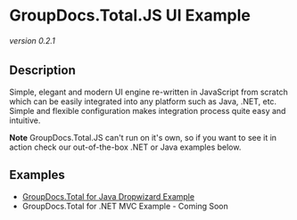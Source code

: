 # GroupDocs.Total.JS UI Example
###### version 0.2.1


## Description
Simple, elegant and modern UI engine re-written in JavaScript from scratch which can be easily integrated into any platform such as Java, .NET, etc.
Simple and flexible configuration makes integration process quite easy and intuitive.

**Note** GroupDocs.Total.JS can't run on it's own, so if you want to see it in action check our out-of-the-box .NET or Java examples below.


## Examples
- [GroupDocs.Total for Java Dropwizard Example](https://github.com/groupdocs-total/GroupDocs.Total-for-Java-Dropwizard)
- GroupDocs.Total for .NET MVC Example - Coming Soon
